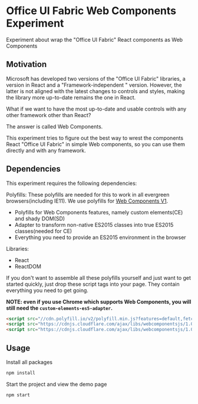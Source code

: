 # Office UI Fabric Web Components Experiment
Experiment about wrap the "Office UI Fabric" React components as Web Components

## Motivation
Microsoft has developed two versions of the "Office UI Fabric" libraries, a version in React and a "Framework-independent " version.
However, the latter is not aligned with the latest changes to controls and styles, making the library more up-to-date remains the one in React.

What if we want to have the most up-to-date and usable controls with any other framework other than React?

The answer is called Web Components.

This experiment tries to figure out the best way to wrest the components React "Office UI Fabric" in simple Web components, so you can use them directly and with any framework.

## Dependencies
This experiment requires the following dependencies:

Polyfills:
These polyfills are needed for this to work in all evergreen browsers(including IE11).
We use polyfills for [Web Components V1](https://developer.mozilla.org/en-US/docs/Web/Web_Components/Custom_Elements).

- Polyfills for Web Components features, namely custom elements(CE) and shady DOM(SD)
- Adapter to transform non-native ES2015 classes into true ES2015 classes(needed for CE)
- Everything you need to provide an ES2015 environment in the browser

Libraries:
- React
- ReactDOM

If you don't want to assemble all these polyfills yourself and just want to get
started quickly, just drop these script tags into your page. They contain everything
you need to get going.

**NOTE: even if you use Chrome which supports Web Components, you will still need
the `custom-elements-es5-adapter`.**

```html
<script src="//cdn.polyfill.io/v2/polyfill.min.js?features=default,fetch,es6,Array.prototype.includes"></script>
<script src="https://cdnjs.cloudflare.com/ajax/libs/webcomponentsjs/1.0.1/custom-elements-es5-adapter.js"></script>
<script src="https://cdnjs.cloudflare.com/ajax/libs/webcomponentsjs/1.0.1/webcomponents-sd-ce.js"></script>
```
## Usage

Install all packages

```sh
npm install
```
Start the project and view the demo page

```sh
npm start
```